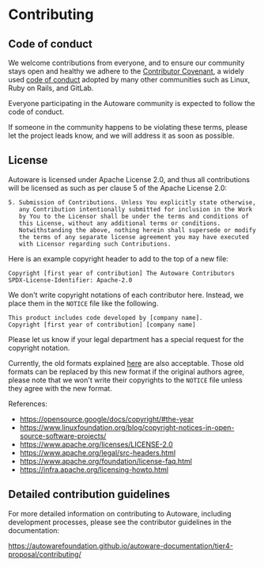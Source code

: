 # Contributing

## Code of conduct

We welcome contributions from everyone, and to ensure our community stays open and healthy
we adhere to the [Contributor Covenant](https://www.contributor-covenant.org/), a widely
used [code of conduct](CODE_OF_CONDUCT.md) adopted by many other communities such as
Linux, Ruby on Rails, and GitLab.

Everyone participating in the Autoware community is expected to follow the code of conduct.

If someone in the community happens to be violating these terms, please let the project
leads know, and we will address it as soon as possible.

## License

Autoware is licensed under Apache License 2.0, and thus all contributions will be licensed as such
as per clause 5 of the Apache License 2.0:

```text
5. Submission of Contributions. Unless You explicitly state otherwise,
   any Contribution intentionally submitted for inclusion in the Work
   by You to the Licensor shall be under the terms and conditions of
   this License, without any additional terms or conditions.
   Notwithstanding the above, nothing herein shall supersede or modify
   the terms of any separate license agreement you may have executed
   with Licensor regarding such Contributions.
```

Here is an example copyright header to add to the top of a new file:

```text
Copyright [first year of contribution] The Autoware Contributors
SPDX-License-Identifier: Apache-2.0
```

We don't write copyright notations of each contributor here.
Instead, we place them in the `NOTICE` file like the following.

```text
This product includes code developed by [company name].
Copyright [first year of contribution] [company name]
```

Please let us know if your legal department has a special request for the copyright notation.

Currently, the old formats explained [here](https://gitlab.com/autowarefoundation/autoware.auto/AutowareAuto/-/blob/87c5e5880a18068116dd886ad56e1bfc29e694c4/CONTRIBUTING.md) are also acceptable.
Those old formats can be replaced by this new format if the original authors agree,
please note that we won't write their copyrights to the `NOTICE` file unless they agree with the new format.

References:

- <https://opensource.google/docs/copyright/#the-year>
- <https://www.linuxfoundation.org/blog/copyright-notices-in-open-source-software-projects/>
- <https://www.apache.org/licenses/LICENSE-2.0>
- <https://www.apache.org/legal/src-headers.html>
- <https://www.apache.org/foundation/license-faq.html>
- <https://infra.apache.org/licensing-howto.html>

## Detailed contribution guidelines

For more detailed information on contributing to Autoware, including development processes,
please see the contributor guidelines in the documentation:

<https://autowarefoundation.github.io/autoware-documentation/tier4-proposal/contributing/>
